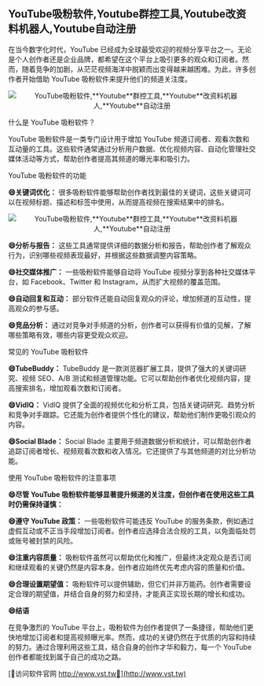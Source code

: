## **YouTube吸粉软件,**Youtube**群控工具,**Youtube**改资料机器人,**Youtube**自动注册**

在当今数字化时代，YouTube 已经成为全球最受欢迎的视频分享平台之一。无论是个人创作者还是企业品牌，都希望在这个平台上吸引更多的观众和订阅者。然而，随着竞争的加剧，从茫茫视频海洋中脱颖而出变得越来越困难。为此，许多创作者开始借助 YouTube 吸粉软件来提升他们的频道关注度。

 <center><img src="https://vst.tw/MP4/tuiguang/png/0.png" alt="YouTube吸粉软件,**Youtube**群控工具,**Youtube**改资料机器人,**Youtube**自动注册"></center>

什么是 YouTube 吸粉软件？

YouTube 吸粉软件是一类专门设计用于增加 YouTube 频道订阅者、观看次数和互动量的工具。这些软件通常通过分析用户数据、优化视频内容、自动化管理社交媒体活动等方式，帮助创作者提高其频道的曝光率和吸引力。

YouTube 吸粉软件的功能

**😄关键词优化：**
很多吸粉软件能够帮助创作者找到最佳的关键词，这些关键词可以在视频标题、描述和标签中使用，从而提高视频在搜索结果中的排名。

 <center><img src="https://vst.tw/MP4/tuiguang/png/8.png" alt="YouTube吸粉软件,**Youtube**群控工具,**Youtube**改资料机器人,**Youtube**自动注册"></center>

**😄分析与报告：**
这些工具通常提供详细的数据分析和报告，帮助创作者了解观众行为，识别哪些视频表现最好，并根据这些数据调整内容策略。

**😄社交媒体推广：**
一些吸粉软件能够自动将 YouTube 视频分享到各种社交媒体平台，如 Facebook、Twitter 和 Instagram，从而扩大视频的覆盖范围。

**😄自动回复和互动：**
部分软件还能自动回复观众的评论，增加频道的互动性，提高观众的参与感。

**😄竞品分析：**
通过对竞争对手频道的分析，创作者可以获得有价值的见解，了解哪些策略有效，哪些内容更受观众欢迎。

常见的 YouTube 吸粉软件

**😄TubeBuddy：**
TubeBuddy 是一款浏览器扩展工具，提供了强大的关键词研究、视频 SEO、A/B 测试和频道管理功能。它可以帮助创作者优化视频内容，提高搜索排名，增加观看次数和订阅者。

**😄VidIQ：**
VidIQ 提供了全面的视频优化和分析工具，包括关键词研究、趋势分析和竞争对手跟踪。它还能为创作者提供个性化的建议，帮助他们制作更吸引观众的内容。

**😄Social Blade：**
Social Blade 主要用于频道数据分析和统计，可以帮助创作者追踪订阅者增长、视频观看次数和收入情况。它还提供了与其他频道的对比分析功能。

使用 YouTube 吸粉软件的注意事项

**😄尽管 YouTube 吸粉软件能够显著提升频道的关注度，但创作者在使用这些工具时仍需保持谨慎：**

**😄遵守 YouTube 政策：**
一些吸粉软件可能违反 YouTube 的服务条款，例如通过虚假互动或不正当手段增加订阅者。创作者应选择合法合规的工具，以免面临处罚或账号被封禁的风险。

**😄注重内容质量：**
吸粉软件虽然可以帮助优化和推广，但最终决定观众是否订阅和继续观看的关键仍然是内容本身。创作者应始终优先考虑内容的质量和价值。

**😄合理设置期望值：**
吸粉软件可以提供辅助，但它们并非万能药。创作者需要设定合理的期望值，并结合自身的努力和坚持，才能真正实现长期的增长和成功。

**😄结语**

在竞争激烈的 YouTube 平台上，吸粉软件为创作者提供了一条捷径，帮助他们更快地增加订阅者和提高视频曝光率。然而，成功的关键仍然在于优质的内容和持续的努力。通过合理利用这些工具，结合自身的创作才华和毅力，每一个 YouTube 创作者都能找到属于自己的成功之路。


[👻访问软件官网 http://www.vst.tw👻](http://www.vst.tw)

